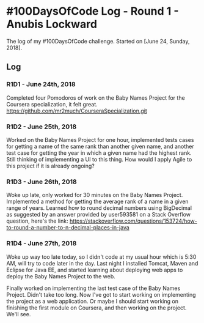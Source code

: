 # #100DaysOfCode Log - Round 1 - Anubis Lockward

The log of my #100DaysOfCode challenge. Started on [June 24, Sunday, 2018].

## Log

### R1D1 - June 24th, 2018
Completed four Pomodoros of work on the Baby Names Project for the Coursera specialization, it felt great. https://github.com/mr2much/CourseraSpecialization.git

### R1D2 - June 25th, 2018
Worked on the Baby Names Project for one hour, implemented tests cases for getting a name of the same rank than another given name, and another test case for getting the year in which a given name had the highest rank. Still thinking of implementing a UI to this thing. How would I apply Agile to this project if it is already ongoing?

### R1D3 - June 26th, 2018
Woke up late, only worked for 30 minutes on the Baby Names Project. Implemented a method for getting the average rank of a name in a given range of years. Learned how to round decimal numbers using BigDecimal as suggested by an answer provided by user593581 on a Stack Overflow question, here's the link: https://stackoverflow.com/questions/153724/how-to-round-a-number-to-n-decimal-places-in-java

### R1D4 - June 27th, 2018
Woke up way too late today, so I didn't code at my usual hour which is 5:30 AM, will try to code later in the day. Last night I installed Tomcat, Maven and Eclipse for Java EE, and started learning about deploying web apps to deploy the Baby Names Project to the web.

Finally worked on implementing the last test case of the Baby Names Project. Didn't take too long. Now I've got to start working on implementing the project as a web application. Or maybe I should start working on finishing the first module on Coursera, and then working on the project. We'll see.
